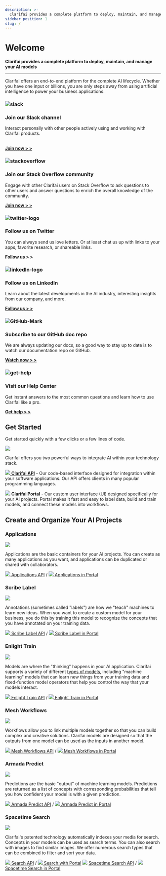 ```yaml
---
description: >-
  Clarifai provides a complete platform to deploy, maintain, and manage your AI models. Whether you have one input or billions, you are only steps away from using AI to power your business applications.
sidebar_position: 1
slug: /
---
```


# Welcome

**Clarifai provides a complete platform to deploy, maintain, and manage your AI models**
<hr />

Clarifai offers an end-to-end platform for the complete AI lifecycle. Whether you have one input or billions, you are only steps away from using artificial intelligence to power your business applications.

<!--This section mostly uses built-in Docusaurus styles inspired by https://docusaurus.io/docs/sidebar/items#generated-index-page -->
<main class="margin-top--lg">
   <div class="row">
      <article class="col col--6" >
         <div class="card margin-bottom--lg padding--lg cardContainer_w8bb cardContainerLink_AhGd">
            <h3><img src="https://www.clarifai.com/hs-fs/hubfs/slack.png?width=28&name=slack.png" alt="slack" width={28} style={{"width":"28px"}} /></h3>
            <h3>Join our Slack channel</h3>
            <p>Interact personally with other people actively using and working with Clarifai products.</p>
            <br/>
            <a  target="_blank" href="https://communityinviter.com/apps/clarifaicommunity/clarifai-community"><b>Join now > ></b></a>
         </div>
      </article>
      <article class="col col--6">
         <div class="card margin-bottom--lg padding--lg cardContainer_w8bb cardContainerLink_AhGd">
            <h3><img src="https://www.clarifai.com/hs-fs/hubfs/stackoverflow.png?width=28&name=stackoverflow.png" alt="stackoverflow" width={28} style={{"width":"28px"}} /></h3>
            <h3>Join our Stack Overflow community</h3>
            <p>Engage with other Clarifai users on Stack Overflow to ask questions to other users and answer questions to enrich the overall knowledge of the community.</p>
            <a target="_blank" href="https://stackoverflow.com/questions/tagged/clarifai"><b>Join now > ></b></a>
         </div>
      </article>
      <article class="col col--6">
         <div class="card margin-bottom--lg padding--lg cardContainer_w8bb cardContainerLink_AhGd">
            <h3><img src="https://www.clarifai.com/hs-fs/hubfs/twitter-logo.png?width=35&name=twitter-logo.png" alt="twitter-logo" width={35} style={{"width":"35px"}} /></h3>
            <h3>Follow us on Twitter</h3>
            <p>You can always send us love letters. Or at least chat us up with links to your apps, favorite research, or shareable links.</p>
            <a target="_blank" href="https://twitter.com/clarifai"><b>Follow us > ></b></a>
         </div>
      </article>
      <article class="col col--6">
         <div class="card margin-bottom--lg padding--lg cardContainer_w8bb cardContainerLink_AhGd">
            <h3><img src="https://upload.wikimedia.org/wikipedia/commons/c/ca/LinkedIn_logo_initials.png" alt="linkedIn-logo" width={35} style={{"width":"35px"}} /></h3>
            <h3>Follow us on LinkedIn</h3>
            <p>Learn about the latest developments in the AI industry, interesting insights from our company, and more.</p>
            <a target="_blank" href="https://www.linkedin.com/company/clarifai/"><b>Follow us > ></b></a>
         </div>
      </article>
      <article class="col col--6">
         <div class="card margin-bottom--lg padding--lg cardContainer_w8bb cardContainerLink_AhGd">
            <h3><img src="https://www.clarifai.com/hs-fs/hubfs/GitHub-Mark.png" alt="GitHub-Mark" width={35} style={{"width":"35px"}} /></h3>
            <h3>Subscribe to our GitHub doc repo</h3>
            <p>We are always updating our docs, so a good way to stay up to date is to watch our documentation repo on GitHub.</p>
            <a target="_blank" href="https://github.com/clarifai/docs"><b>Watch now > ></b></a>
         </div>
      </article>
      <article class="col col--6">
         <div class="card margin-bottom--lg padding--lg cardContainer_w8bb cardContainerLink_AhGd">
            <h3><img src="https://upload.wikimedia.org/wikipedia/commons/4/46/Wikibooks-help-icon.svg" alt="get-help" width={35} style={{"width":"35px"}} /></h3>
            <h3>Visit our Help Center</h3>
            <p>Get instant answers to the most common questions and learn how to use Clarifai like a pro.</p>
            <a target="_blank" href="https://help.clarifai.com/"><b>Get help > ></b></a>
         </div>
      </article>
   </div>
</main>

## Get Started 

Get started quickly with a few clicks or a few lines of code.

![](/img/api_v_portal.jpg)

Clarifai offers you two powerful ways to integrate AI within your technology stack.

[![](/img/api.jpg) **Clarifai API**](api-guide/api-overview/) - Our code-based interface designed for integration within your software applications. Our API offers clients in many popular programming languages.

[![](/img/icon_portal.jpg) **Clarifai Portal**](portal-guide/portal-overview.md) - Our custom user interface \(UI\) designed specifically for your AI projects. Portal makes it fast and easy to label data, build and train models, and connect these models into workflows.

## Create and Organize Your AI Projects

### Applications

![](/img/applications_overview.jpg)

Applications are the basic containers for your AI projects. You can create as many applications as you want, and applications can be duplicated or shared with collaborators.

[![](/img/api.jpg) Applications API](clarifai-basics/applications/) / [![](/img/icon_portal.jpg) Applications in Portal](clarifai-basics/applications/)

### Scribe Label

![](/img/labeler.jpg)

Annotations \(sometimes called "labels"\) are how we "teach" machines to learn new ideas. When you want to create a custom model for your business, you do this by training this model to recognize the concepts that you have annotated on your training data.

[![](/img/api.jpg) Scribe Label API](api-guide/annotate/) / [![](/img/icon_portal.jpg) Scribe Label in Portal](portal-guide/annotate/)

### Enlight Train

![](/img/model_mode.jpg)

Models are where the "thinking" happens in your AI application. Clarifai supports a variety of different [types of models,](https://docs.clarifai.com/portal-guide/model/model-types) including "machine learning" models that can learn new things from your training data and fixed-function model operators that help you control the way that your models interact.

[![](/img/api.jpg) Enlight Train API](api-guide/model/) / [![](/img/icon_portal.jpg) Enlight Train in Portal](portal-guide/model/)

### Mesh Workflows

![](/img/workflows.jpg)

Workflows allow you to link multiple models together so that you can build complex and creative solutions. Clarifai models are designed so that the outputs from one model can be used as the inputs in another model.

[![](/img/api.jpg) Mesh Workflows API](api-guide/workflows/) / [![](/img/icon_portal.jpg) Mesh Workflows in Portal](portal-guide/workflows/)

### Armada Predict

![](/img/predictions.jpg)

Predictions are the basic "output" of machine learning models. Predictions are returned as a list of concepts with corresponding probabilities that tell you how confident your model is with a given prediction.

[![](/img/api.jpg) Armada Predict API](api-guide/predict/) / [![](/img/icon_portal.jpg) Armada Predict in Portal](api-guide/predict/)

### Spacetime Search

![](/img/search.jpg)

Clarifai's patented technology automatically indexes your media for search. Concepts in your models can be used as search terms. You can also search with images to find similar images. We offer numerous search types that can be combined to filter and sort your data.

[![](/img/api.jpg) Search API](/api-guide/predict) /
[![](/img/icon_portal.jpg) Search with Portal](/portal-guide/psearch)
![](/img/api.jpg) [Spacetime Search API](api-guide/search/) / [![](/img/icon_portal.jpg) Spacetime Search in Portal](introduction.md)

